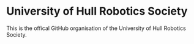 # University of Hull Robotics Society
This is the offical GitHub organisation of the University of Hull Robotics Society.
